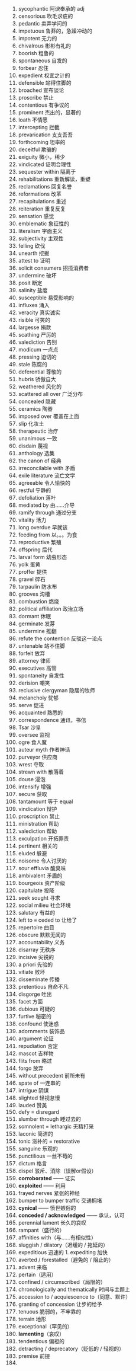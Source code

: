 1. sycophantic 阿谀奉承的 adj
2. censorious 吹毛求疵的
3. pedantic 卖弄学问的
4. impetuous 鲁莽的，急躁冲动的
5. impotent 无力的
6. chivalrous 彬彬有礼的
7. boorish 粗鲁的
8. spontaneous 自发的
9. forbear 忍住
10. expedient 权宜之计的
11. defensible 站得住脚的
12. broached 宣布谈论
13. proscribe 禁止
14. contentious 有争议的
15. prominent 杰出的，显著的
16. loath 不情愿
17. intercepting 拦截
18. prevarication 支支吾吾
19. forthcoming 坦率的
20. deceitful 欺骗的
21. exiguity 微小，稀少
22. vindicated 证明合理性
23. sequester within 隔离于
24. rehabilitations 重新解读，重塑
25. reclamations 回复名誉
26. reformations 改革
27. recapitulations 重述
28. reiteration 重复反复
29. sensation 感觉
30. emblematic 象征性的
31. literalism 字面主义
32. subjectivity 主观性
33. felling 砍伐
34. unearth 挖掘
35. attest to 证明
36. solicit consumers 招揽消费者
37. undermine 破坏
38. posit 断定
39. salinity 盐度
40. susceptible 易受影响的
41. influxes 涌入
42. veracity 真实诚实
43. risible 可笑的
44. largesse 捐款
45. scathing 严厉的
46. valediction 告别
47. modicum 一点点
48. pressing 迫切的
49. stale 陈腐的
50. deferential 尊敬的
51. hubris 骄傲自大
52. weathered 风化的
53. scattered all over 广泛分布
54. concealed 隐藏
55. ceramics 陶器
56. imposed over 覆盖在上面
57. slip 化妆土
58. therapeutic 治疗
59. unanimous 一致
60. disdain 蔑视
61. anthology 选集
62. the canon of 经典
63. irreconcilable with 矛盾
64. exile literature 流亡文学
65. agreeable 令人愉快的
66. restful 宁静的
67. defoliation 落叶
68. mediated by 由……介导
69. ramify through 通过分支
70. vitality 活力
71. long overdue 早就该
72. feeding from 以。。。为食
73. reproductive 繁殖
74. offspring 后代
75. larval form 幼虫形态
76. yolk 蛋黄
77. proffer 提供
78. gravel 碎石
79. tarpaulin 防水布
80. grooves 沟槽
81. combustion 燃烧 
82. political affiliation 政治立场
83. dormant 休眠
84. germinate 发芽
85. undermine 推翻
86. refute the contention 反驳这一论点
87. untenable 站不住脚
88. forfeit 放弃
89. attorney 律师
90. executives 高管
91. spontaneity 自发性
92. derision 嘲笑
93. reclusive clergyman 隐居的牧师
94. melancholy 忧郁
95. serve 促进
96. acquainted 熟悉的
97. correspondence 通讯，书信
98. Tsar 沙皇
99. oversee 监视
100. ogre 食人魔
101. auteur myth 作者神话
102. purveyor  供应商
103. wrest 夺取
104. strewn with 散落着
105. douse 浸泡
106. intensify 增强
107. secure 获取
108. tantamount 等于 equal 
109. vindication 辩护
110. proscription 禁止
111. ministration 帮助
112. valediction 帮助
113. exculpation 开拓罪责
114. pertinent 相关的
115. eluded 躲避
116. noisome 令人讨厌的
117. sour effluvia 酸臭味
118. ambivalent 矛盾的
119. bourgeois 资产阶级
120. capitulate 投降
121. seek sought 寻求
122. social milieu 社会环境
123. salutary 有益的
124. left to $\equiv$ ceded to 让给了
125. repertoire 曲目
126. obscure 默默无闻的
127. accountability 义务
128. disarray 无秩序
129. incisive 尖锐的
130. a priori 先验的
131. vitiate 败坏
132. disseminate 传播
133. pretentious 自命不凡
134. disgorge 吐出
135. facet 方面
136. dubious 可疑的
137. furtive 秘密的
138. confound 使迷惑
139. adornments 装饰品
140. argument 论证
141. repudiation 否定
142. mascot 吉祥物
143. flits from 略过
144. forgo 放弃
145. without precedent 前所未有
146. spate of 一连串的
147. intrigue 阴谋
148. slighted 轻视怠慢
149. lauded 赞美
150. defy = disregard
151. slumber through 睡过去的
152. somnolent = lethargic 无精打采
153. laconic 简洁的
154. tonic 滋补的 = restorative
155. sanguine 乐观的
156. punctilious 一丝不苟的
157. dictum 格言
158. dispel 驳斥、消除（误解or假设）
159. **corroborated** —— 证实
160. **exploited** —— 利用
161. frayed nerves 紧张的神经
162. bumper to bumper traffic 交通拥堵
163. **cynical** —— 愤世嫉俗的
164. **conceded / acknowledged** —— 承认，认可
165. perennial lament 长久的哀叹
166. rampant（盛行的）
167. affinities with（与……有相似性）
168. sluggish / dilatory（迟缓的 / 拖延的）
169. expeditious 迅速的
	1. expediting 加快
170. averted / forestalled（避免的 / 阻止的）
171. advent 来临
172. pertain（适用）
173. confined / circumscribed（局限的）
174. chronologically and thematically  时间与主题上
175. accession to / acquiescence to（同意、默许）
176. granting of concession 让步的给予
177. tenuous 脆弱的，不牢靠的
178. terrain 地形
179. exceptional（罕见的）
180. **lamenting**（哀叹）
181. tendentious 偏袒的
182. detracting / deprecatory（贬低的 / 轻视的）
183. premise 前提
184. 
